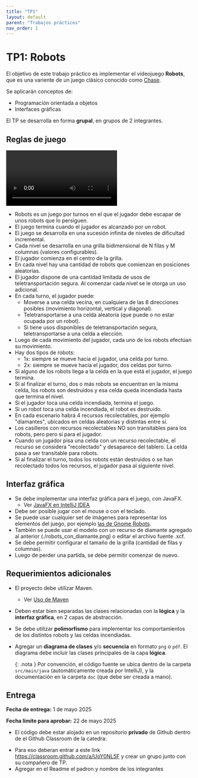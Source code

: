 ```yaml
---
title: "TP1"
layout: default
parent: "Trabajos prácticos"
nav_order: 1
---
```


# TP1: Robots

El objetivo de este trabajo práctico es implementar el videojuego **Robots**,
que es una variente de un juego clásico conocido como
[Chase](https://en.wikipedia.org/wiki/Chase_(video_game)).

Se aplicarán conceptos de:

- Programación orientada a objetos
- Interfaces gráficas

El TP se desarrolla en forma **grupal**, en grupos de 2 integrantes.

## Reglas de juego

<video controls src="./robots.webm" type="video/webm"></video>

* Robots es un juego por turnos en el que el jugador debe escapar de unos robots
  que lo persiguen.
* El juego termina cuando el jugador es alcanzado por un robot.
* El juego se desarrolla en una sucesión infinita de niveles de dificultad incremental.
* Cada nivel se desarrolla en una grilla bidimensional de N filas y M columnas
  (valores configurables).
* El jugador comienza en el centro de la grilla.
* En cada nivel hay una cantidad de robots que comienzan en posiciones
  aleatorias.
* El jugador dispone de una cantidad limitada de usos de teletransportación
  segura. Al comenzar cada nivel se le otorga un uso adicional.
* En cada turno, el jugador puede:
  * Moverse a una celda vecina, en cualquiera de las 8 direcciones posibles
    (movimiento horizontal, vertical y diagonal).
  * Teletransportarse a una celda aleatoria (que puede o no estar ocupada por un
    robot).
  * Si tiene usos disponibles de teletransportación segura, teletransportarse a
    una celda a elección.
* Luego de cada movimiento del jugador, cada uno de los robots efectúan su
  movimiento.
* Hay dos tipos de robots:
  * 1x: siempre se mueve hacia el jugador, una celda por turno.
  * 2x: siempre se mueve hacia el jugador, dos celdas por turno.
* Si alguno de los robots llega a la celda en la que está el jugador, el juego
  termina.
* Si al finalizar el turno, dos o más robots se encuentran en la misma celda,
  los robots son destruidos y esa celda queda incendiada hasta que termina el
  nivel.
* Si el jugador toca una celda incendiada, termina el juego.
* Si un robot toca una celda incendiada, el robot es destruido.
* En cada escenario habrá 4 recursos recolectables, por ejemplo "diamantes", ubicados en 
  celdas aleatorias y distintas entre sí.
* Los casilleros con recursos recolectables NO son transitables para los robots, pero pero 
  sí para el jugador. 
* Cuando un jugador pisa una celda con un recurso recolectable, el recurso se considera
  "recolectado" y desaparece del tablero. La celda pasa a ser transitable para robots.
* Si al finalizar el turno, todos los robots están destruidos o se han recolectado todos
  los recursos, el jugador pasa al siguiente nivel.

## Interfaz gráfica

* Se debe implementar una interfaz gráfica para el juego, con JavaFX.
    - Ver [JavaFX en IntelliJ IDEA](/entorno/tutorial-javafx/)
* Debe ser posible jugar con el mouse o con el teclado.
* Se puede usar cualquier set de imágenes para representar los elementos del
  juego, por ejemplo [las de Gnome Robots](./robots.png).
* También se puede usar el modelo con un recurso de diamante agregado al anterior
  (./robots_con_diamante.png) o editar el archivo fuente .xcf.
* Se debe permitir configurar el tamaño de la grilla (cantidad de filas y
  columnas).
* Luego de perder una partida, se debe permitir comenzar de nuevo.

## Requerimientos adicionales

* El proyecto debe utilizar Maven.
    - Ver [Uso de Maven](/entorno/maven/)

* Deben estar bien separadas las clases relacionadas con la **lógica** y la
  **interfaz gráfica**, en 2 capas de abstracción.

* Se debe utilizar **polimorfismo** para implementar los comportamientos de los
  distintos robots y las celdas incendiadas.

* Agregar un **diagrama de clases** y/o **secuencia** en formato `png` o `pdf`.
  El diagrama debe incluir las clases principales de la capa **lógica**.

    {: .nota }
    Por convención, el código fuente se ubica dentro de la carpeta `src/main/java`
    (automáticamente creada por IntelliJ), y la documentación en la carpeta `doc`
    (que debe ser creada a mano).

## Entrega

**Fecha de entrega:** 1 de mayo 2025

**Fecha límite para aprobar:** 22 de mayo 2025

* El código debe estar alojado en un repositorio **privado** de Github dentro de el Github Classroom de la catedra:
- Para eso deberan entrar a este link https://classroom.github.com/a/UoY0NL5F y crear un grupo junto con su compañero de TP.
- Agregar en el Readme el padron y nombre de los integrantes